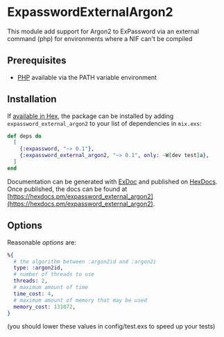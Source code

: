 # ExpasswordExternalArgon2

This module add support for Argon2 to ExPassword via an external command (php) for environments where a NIF can't be compiled

## Prerequisites

* [PHP](https://www.php.net/downloads) available via the PATH variable environment

## Installation

If [available in Hex](https://hex.pm/docs/publish), the package can be installed by adding `expassword_external_argon2` to your list of dependencies in `mix.exs`:

```elixir
def deps do
  [
    {:expassword, "~> 0.1"},
    {:expassword_external_argon2, "~> 0.1", only: ~W[dev test]a},
  ]
end
```

Documentation can be generated with [ExDoc](https://github.com/elixir-lang/ex_doc) and published on [HexDocs](https://hexdocs.pm). Once published, the docs can be found at [https://hexdocs.pm/expassword_external_argon2](https://hexdocs.pm/expassword_external_argon2).

## Options

Reasonable *options* are:

```elixir
%{
  # the algorithm between :argon2id and :argon2i
  type: :argon2id,
  # number of threads to use
  threads: 2,
  # maximum amount of time
  time_cost: 4,
  # maximum amount of memory that may be used
  memory_cost: 131072,
}
```

(you should lower these values in config/test.exs to speed up your tests)
